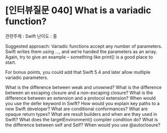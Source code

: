 # [인터뷰질문 040] What is a variadic function?
관련주제 : Swift
난이도 : 중

Suggested approach: Variadic functions accept any number of parameters. Swift writes them using ..., and we’re handed the parameters as an array. Again, try to give an example – something like print() is a good place to start.

For bonus points, you could add that Swift 5.4 and later allow multiple variadic parameters.



What is the difference between weak and unowned?
What is the difference between an escaping closure and a non-escaping closure?
What is the difference between an extension and a protocol extension?
When would you use the defer keyword in Swift?
How would you explain key paths to a new Swift developer?
What are conditional conformances?
What are opaque return types?
What are result builders and when are they used in Swift?
What does the targetEnvironment() compiler condition do?
What is the difference between self and Self?
When would you use @autoclosure?
